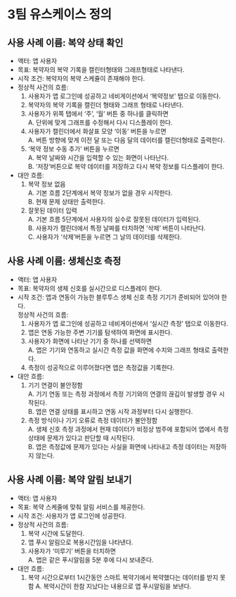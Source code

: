# 3팀 유스케이스 정의

## 사용 사례 이름: 복약 상태 확인

- 액터: 앱 사용자
- 목표: 복약자의 복약 기록을 캘린터형태와 그래프형태로 나타낸다.
- 시작 조건: 복약자의 복약 스케쥴이 존재해야 한다.
- 정상적 사건의 흐름:
  1.  사용자가 앱 로그인에 성공하고 네비게이션에서 ‘복약정보’ 탭으로 이동한다.
  2.  복약자의 복약 기록을 캘린더 형태와 그래프 형태로 나타낸다.
  3.  사용자가 위쪽 탭에서 ‘주’, ‘월’ 버튼 중 하나를 클릭하면  
      A. 단위에 맞게 그래프를 수정해서 다시 디스플레이 한다.
  4.  사용자가 캘린더에서 화살표 모양 ‘이동’ 버튼을 누르면  
      A. 버튼 방향에 맞게 이전 달 또는 다음 달의 데이터를 캘린더형태로 출력한다.
  5.  ‘복약 정보 수동 추가’ 버튼을 누르면  
      A. 복약 날짜와 시간을 입력할 수 있는 화면이 나타난다.  
      B. ‘저장’버튼으로 복약 데이터를 저장하고 다시 복약 정보를 디스플레이 한다.
- 대안 흐름:
  1. 복약 정보 없음  
     A. 기본 흐름 2단계에서 복약 정보가 없을 경우 시작한다.  
     B. 현재 문제 상태만 출력한다.
  2. 잘못된 데이터 입력  
     A. 기본 흐름 5단계에서 사용자의 실수로 잘못된 데이터가 입력된다.  
     B. 사용자가 캘린더에서 특정 날짜를 터치하면 ‘삭제’ 버튼이 나타난다.  
     C. 사용자가 ‘삭제’버튼을 누르면 그 날의 데이터를 삭제한다.

## 사용 사례 이름: 생체신호 측정

- 액터: 앱 사용자
- 목표: 복약자의 생체 신호를 실시간으로 디스플레이 한다.
- 시작 조건: 앱과 연동이 가능한 블루투스 생체 신호 측정 기기가 준비되어 있어야 한다.  
  정상적 사건의 흐름:
  1. 사용자가 앱 로그인에 성공하고 네비게이션에서 ‘실시간 측정’ 탭으로 이동한다.
  2. 앱은 연동 가능한 주변 기기를 탐색하여 화면에 표시한다.
  3. 사용자가 화면에 나타난 기기 중 하나를 선택하면  
     A. 앱은 기기와 연동하고 실시간 측정 값을 화면에 수치와 그래프 형태로 출력한다.
  4. 측정이 성공적으로 이루어졌다면 앱은 측정값을 기록한다.
- 대안 흐름:
  1. 기기 연결이 불안정함  
     A. 기기 연동 또는 측정 과정에서 측정 기기와의 연결의 끊김이 발생할 경우 시작된다.  
     B. 앱은 연결 상태를 표시하고 연동 시작 과정부터 다시 실행한다.
  2. 측정 방식이나 기기 오류로 측정 데이터가 불안정함  
     A. 생체 신호 측정 과정에서 현재 데이터가 비정상 범주에 포함되어 앱에서 측정상태에 문제가 있다고 판단할 때 시작된다.  
     B. 앱은 측정값에 문제가 있다는 사실을 화면에 나타내고 측정 데이터는 저장하지 않는다.

## 사용 사례 이름: 복약 알림 보내기

- 액터: 앱 사용자
- 목표: 복약 스케줄에 맞춰 알림 서비스를 제공한다.
- 시작 조건: 사용자가 앱 로그인에 성공한다.
- 정상적 사건의 흐름:
  1. 복약 시간에 도달한다.
  2. 앱 푸시 알림으로 복용시간임을 나타낸다.
  3. 사용자가 ‘미루기’ 버튼을 터치하면  
     A. 앱은 같은 푸시알림을 5분 후에 다시 보내준다.
- 대안 흐름:
  1. 복약 시간으로부터 1시간동안 스마트 복약기에서 복약했다는 데이터를 받지 못함
     A. 복약시간이 한참 지났다는 내용으로 앱 푸시알림을 보낸다.
